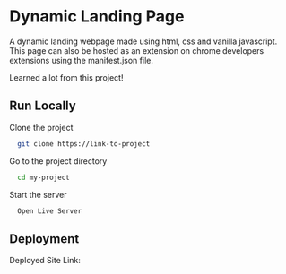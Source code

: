 
# Dynamic Landing Page

A dynamic landing webpage made using html, css and vanilla javascript. This page can also be hosted as an extension on chrome developers extensions using the manifest.json file.

Learned a lot from this project!
## Run Locally

Clone the project

```bash
  git clone https://link-to-project
```

Go to the project directory

```bash
  cd my-project
```

Start the server

```bash
  Open Live Server
```


## Deployment

Deployed Site Link: 

